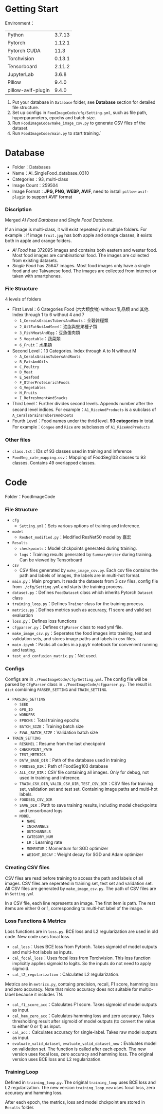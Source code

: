 # Getting Start 

Environment：
<table>
    <tr>
        <td>Python</td>
        <td>3.7.13</td> </tr>
    <tr>
        <td>Pytorch</td>
        <td>1.12.1</td> </tr>
    <tr>
        <td>Pytorch CUDA</td>
        <td>11.3</td> </tr>
    <tr>
        <td>Torchvision</td>
        <td>0.13.1</td>
    </tr>
    <tr>
        <td>Tensorboard</td>
        <td>2.11.2</td>
    </tr>
    <tr>
        <td>JupyterLab</td>
        <td>3.6.8</td>
    </tr>
    <tr>
        <td>Pillow</td>
        <td>9.4.0</td>
    </tr>
    <tr>
        <td>pillow-avif-plugin</td>
        <td>9.4.0</td>
    </tr>
</table>


1. Put your database in `Database` folder, see **Database** section for detailed file structure.
2. Set up configs in `FoodImageCode/cfg/Setting.yml`, such as file path, hyperparameters, epochs and batch size.
3. Run `FoodImageCode/make_image_csv.py` to generate CSV files of the dataset.
4. Run `FoodImageCode/main.py` to start training.`

# Database

- Folder：Databases
- Name：AI_SingleFood_database_0310
- Categories：93, multi-class
- Image Count：259504
- Image Format：**JPG, PNG, WEBP, AVIF**, need to install `pillow-avif-plugin` to support AVIF format

### Discription
Merged *AI Food Database* and *Single Food Database*.

If an image is multi-class, it will exist repeatedly in multiple folders. For example：if image `fruit.jpg` has both apple and orange classes, it exists both in apple and orange folders.
- *AI Food* has 372095 images and contains both eastern and wester food. Most food images are combinational food. The images are collected from existing datasets.
- *Single Food* has 25647 images. Most food images only have a single food and are Taiwanese food. The images are collected from internet or taken with smartphones.

### File Structure
4 levels of folders
- First Level：6 Categories Food (六大類食物) without 乳品類 and 其他. Index through 1 to 6 without 4 and 7
    - `1_CerealsGrainsTubersAndRoots`：全榖雜糧類
    - `2_OilFatNutAndSeed`：油脂與堅果種子類
    - `3_FishMeatAndEgg`：豆魚蛋肉類
    - `5_Vegetable`：蔬菜類
    - `6_Fruit`：水果類
- Second Level：13 Categories. Index through A to N without M
    - `A_CeralsGrainsTubersAndRoots`
    - `B_FatsAndOils`
    - `C_Poultry`
    - `D_Meat`
    - `E_Seafood`
    - `F_OtherProteinrichFoods`
    - `G_Vegetables`
    - `H_Fruits`
    - `I_RefreshmentAndSnacks`
- Third Level：Further divides second levels. Appends number after the second level indices. For example：`A1_RiceAndProducts` is a subclass of `A_CeralsGrainsTubersAndRoots`
- Fourth Level：Food names under the thrid level. **93 categories** in total. For example：`Congee` and `Rice` are subclasses of `A1_RiceAndProducts`

### Other files
- `class.txt`：IDs of 93 classes used in training and inference
- `FoodSeg_cate_mapping.csv`：Mapping of FoodSeg103 classes to 93 classes. Contains 49 overlapped classes.


# Code

Folder：FoodImageCode

### File Structure

- `cfg`
    - `Setting.yml`：Sets various options of training and inference.
- `model`
    - `ResNet_modified.py`：Modified ResNet50 model by 嘉宏
- `Results`
    - `checkpoints`：Model chckpoints generated during training.
    - `logs`：Training results generated by `SummaryWriter` during training. Can be viewed by Tensorboard
- `csv`
    - CSV files generated by `make_image_csv.py`. Each csv file contains the path and labels of images, the labels are in multi-hot format.
- `main.py`：Main program. It reads the datasets from 3 csv files, config file from `./cfg/Setting.yml` and starts the training process.
- `dataset.py`：Defines `FoodDataset` class which inherits Pytorch `Dataset` class
- `training_loop.py`：Defines `Trainer` class for the training process.
- `metrics.py`：Defines metrics such as accuracy, f1 score and valid set evaluation
- `loss.py`：Defines loss functions
- `cfgparser.py`：Defines `CfgParser` class to read yml file.
- `make_image_csv.py`：Seperates the food images into training, test and validation sets, and stores image paths and labels in csv files.
- `main.ipynb`：Packs all codes in a jupytr notebook for convenient running and testing.
- `test_and_confusion_matrix.py`：Not used.

### Configs

Configs are in `./FoodImageCode/cfg/Setting.yml`. The config file will be parsed by `CfgParser` class in `./FoodImageCode/cfgparser.py`.
The result is `dict` combining `PARSER_SETTING` and `TRAIN_SETTING`.

- `PARSING_SETTING`
    - `SEED`
    - `GPU_ID`
    - `WORKERS`
    - `EPOCHS`：Total training epochs
    - `BATCH_SIZE`：Training batch size
    - `EVAL_BATCH_SIZE`：Validation batch size
- `TRAIN_SETTING`
    - `RESUMEL`：Resume from the last checkpoint
    - `CHECKPOINT_PATH`
    - `TEST_METRICS`
    - `DATA_BASE_DIR`：Path of the database used in training
    - `FOODSEG_DIR`：Path of FoodSeg103 database
    - `ALL_CSV_DIR`：CSV file containing all images. Only for debug, not used in training and inference.
    - `TRAIN_CSV_DIR`, `VALID_CSV_DIR`, `TEST_CSV_DIR`：CSV files for training set, validation set and test set. Containing image paths and multi-hot labels.
    - `FOODSEG_CSV_DIR`
    - `SAVE_DIR`：Path to save training results, including model checkpoints and tensorboard logs
    - `MODEL`
        - `NAME`
        - `INCHANNELS`
        - `OUTCHANNELS`
        - `CATEGORY_NUM`
        - `LR`：Learning rate
        - `MOMENTUM`：Momentum for SGD optimizer
        - `WEIGHT_DECAY`：Weight decay for SGD and Adam optimizer

### Creating CSV files

CSV files are read before training to access the path and labels of all images. CSV files are seperated in training set, test set and validation set. All CSV files are generated by `make_image_csv.py`. The path of CSV files are in `Setting.yml`

In a CSV file, each line represents an image. The first item is path. The rest items are either 0 or 1, corresponding to multi-hot label of the image.

### Loss Functions & Metrics

Loss functions are in `loss.py`. BCE loss and L2 regularization are used in old code. New code uses focal loss.

- `cal_loss`：Uses BCE loss from Pytorch. Takes sigmoid of model outputs and multi-hot labels as inputs.
- `cal_focal_loss`：Uses focal loss from Torchvision. This loss function implicitly applies sigmoid to logits. So the inputs do not need to apply sigmoid.
- `cal_l2_regularization`：Calculates L2 regularization.

Metrics are in `metrics.py`, containg precision, recall, F1 score, hamming loss and zero accuracy. Note that micro accuracy does not suitable for multic-label because it includes TN.

- `cal_f1_score_acc`：Calculates F1 score. Takes sigmoid of model outputs as input.
- `cal_ham_zero_acc`：Calculates hamming loss and zero accuracy. Takes thresholding result after sigmoid of model outputs (to convert the value to either 0 or 1) as input.
- `cal_acc`：Calculates accuracy for single-label. Takes raw model outputs as input.
- `evaluate_valid_dataset`, `evaluate_valid_dataset_new`：Evaluates model on validation set. The function is called after each epoch. The new version uses focal loss, zero accuracy and hamming loss. The original version uses BCE loss and L2 regularization.

### Training Loop

Defined in `training_loop.py`. The original `training_loop` uses BCE loss and L2 regularization. The new version `training_loop_new` uses focal loss, zero accuracy and hamming loss.

After each epoch, the metrics, loss and model chckpoint are stored in `Results` folder.
